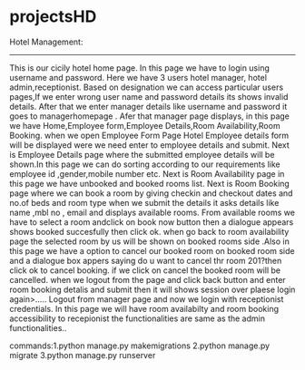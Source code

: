 # projectsHD

Hotel Management:
*****************
This is our cicily hotel home page. In this page we have to login using username and password. Here we have 3 users hotel manager, hotel admin,receptionist. Based on designation we can access particular users pages,If we enter wrong user name and password details its shows invalid details. After that we enter manager details like username and password it goes to managerhomepage . Afer that manager page displays, in this page we have Home,Employee form,Employee Details,Room Availability,Room Booking. when we open Employee Form Page  Hotel Employee details form will be displayed were we need enter to employee details and submit. Next is Employee Details page where the submitted employee details will be shown.In this page we can do sorting according to our requirements like employee id ,gender,mobile number etc. Next is  Room Availability page in this page we have unbooked and booked rooms list. Next is Room Booking page where we can book a room by giving checkin and checkout dates and no.of beds and room type when we submit the details it asks details like name ,mbl no , email and displays available rooms. From available rooms we have to select a room andclick on book now button then a dialogue appears shows booked succesfully then click ok. when go back to room availability page the selected room by us will be shown on booked rooms side .Also in this page we have a option to cancel our booked room on booked room side and a dialogue box appers saying do u want to cancel thr room 201?then click ok to cancel booking. if we click on cancel the booked room will be cancelled. when we logout from the page and click back button and enter room booking detalis and submit then it will shows session over plaese login again>..... Logout from manager page and now we login with receptionist credentials.  In this page we will have room availabilty and room booking accessibility to recepionist the functionalities are same as the admin functionalities..

commands:1.python manage.py makemigrations 2.python manage.py migrate 3.python manage.py runserver

